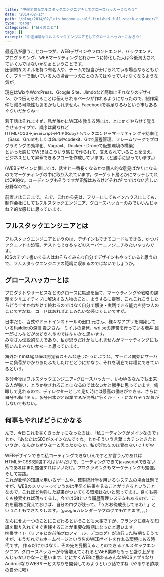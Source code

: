 ```yaml
---
title: "中途半端なフルスタックエンジニアそしてグロースハッカーになろう"
date: "2014-02-12"
path: "/blog/2014/02/lets-become-a-half‐finished-full-stack-engineer/"
type: "blog"
categories: ["日々のこと"]
tags: []
excerpt: "中途半端なフルスタックエンジニアそしてグロースハッカーになろう"
---
```


最近私が思うことの一つが、WEBデザインやフロントエンド、バックエンド、プログラミング、WEBマーケティングどれか一つに特化した人は今後淘汰されていくんではないかなぁということです。   
 圧倒的なスキルを持つ有名人や、チームで担当が分けられている場合ならともかく、フリーで働いている人の場合一つのことのみではやっていけなくなるような気が。

現在はWixやWordPress、Google Site、Jimdoなど簡単にそれなりのデザイン、かつ伝えられることは伝えられるページが作れるようになったので、制作案件も減る可能性もあるかもしれません。Facebookで事足りるわという市もあるぐらいだからねー

若干話はそれますが、私が誰かにWEBを教える時には、とにかくやらせて覚えさせるタイプで、順序は異なれど   
 HTML+CSS→javascript→PHP(Ruby)→バックエンド→マーケティング→効率化（Sass、GruntもしくはGulpやcodekit、Gitで履歴管理、フレームワークでプログラミングの効率化、Vagrant、Docker・Droneで仮想環境の構築）   
 といった感じでWEBはこういう感じで作られて、支えられていることを伝え、ビジネスとして昇華できるフローを作成しています。（と勝手に思っています。）

(WEBデザインに関しては、話すと一番長くなるかつ個人的な意見ばかりになるのでマーケティングの中に取り入れています。ターゲット層とかにマッチしてればOK的な。コーディングもそうですが正解はあるけどそれが1つではない苦しい分野なので。)

前置きはここまで。 んで、これから先は、フリーにしてもインハウスにしても、制作会社にしてもフルスタックエンジニア、グロースハッカーのみでいいんじゃね？的な感じに思っています。

## フルスタックエンジニアとは

フルスタックエンジニアというのは、デザインもできてコードもできる、かつバックエンドの処理、テストもできるなどのスーパーエンジニアみたいなもんです。   
 iOSのアプリ書いてる人はおそらくみんな自分でデザインもやっていると思うので、フルスタックエンジニアの範疇に収まるのではないでしょうか。

## グロースハッカーとは

プロダクトやサービスなどのグロースに焦点を当て、マーケティングや戦略の課題をクリエイティブに解決する人物のこと。ようするに提案、これこれこうしたらどうですかねだけで終わるのではなく自分で解決・実践できる能力を持つ人のことですかね。コードはあればよしみたいな感じらしいですが。

日本だと、百式やドットインストールの田口 元さん、様々なアプリを開発しているfladdictの深津 貴之さん、ミイルの開発、wri.peの運営を行っている増井 雄一郎さんなどがあげられるのではないかと思います。   
 みなさん伝説的な人であり、私が思うだけかもしれませんがマーケティングにも強いんじゃないかなーと思っています。

海外だとinstagramの開発者はそんな感じだったような。サービス開始にサーバーに負荷がかかりあたふたしたけどどうにかなり、それを現在では糧にできているという。

多分今後はフルスタックエンジニア+グロースハッカー、いわゆるなんでも出来る人が強い、とうか欲されることになるのではないかと勝手に思っています。俯瞰して見れるので、ディレクターとして見た時には最高の働きができる、さらに自分も動ける人。多分日本だと起業するか海外に行くか・・・になりそうな気がしないでもない。

## 何事もやればどうにかなる

んで、今日これを書くきっかけになったのは、「私コーディングがメインなので」とか、「あなたはSEOがメインなんですね」とかそういう言葉にカチンときたというか、なんかちがうなーと思ったからで。私が短気なのは否めないですがｗ

WEBデザインできて私コーディングできないんですとか言うんであればHTML5+CSS3勉強すればいいだけで、コーディングできてjavascriptできないんであればまた勉強すればいいだけ。プログラミングもマーケティングも勉強。そして実践。   
 これが数学的知識を用いるゲームや、確率統計学を用いるシステムの場合は別ですが、WEBのメリットっていうのは手早く結果を見ることができるということなので、これほど勉強した結果がついてくる環境はないと思ってます。良くも悪くも検索すれば落ちてるし。今ではGitという履歴管理システムもあるので、これを最初に覚えておけば、自分のログが残って、「うおお俺成長してるわ！」ということもできたりします。（googleカレンダーやブログでもできます。。。）

なんにせよ一つのことにこだわるということも大事ですが、フランクに様々な知識を取り入れてすぐ実践することが重要な時期になったと思います。   
 携帯サイト（リアルとか前略プロフィール、デコログ）が流行った時期もそうですが、もうだれでもホームページという名のWEBサイトを作れる環境にある時代です。 作るだけではなく、その先を見据えることのできるフルスタックエンジニア、グロースハッカーが今後増えてくれるとWEB業界ももっと盛り上がるんじゃないかなーと思います。とにかくWEBに携わるみんながiOSアプリなりAndroidなりWEBサービスなりを開発してみようという話ですね（やるやる詐欺の自分に喝）
